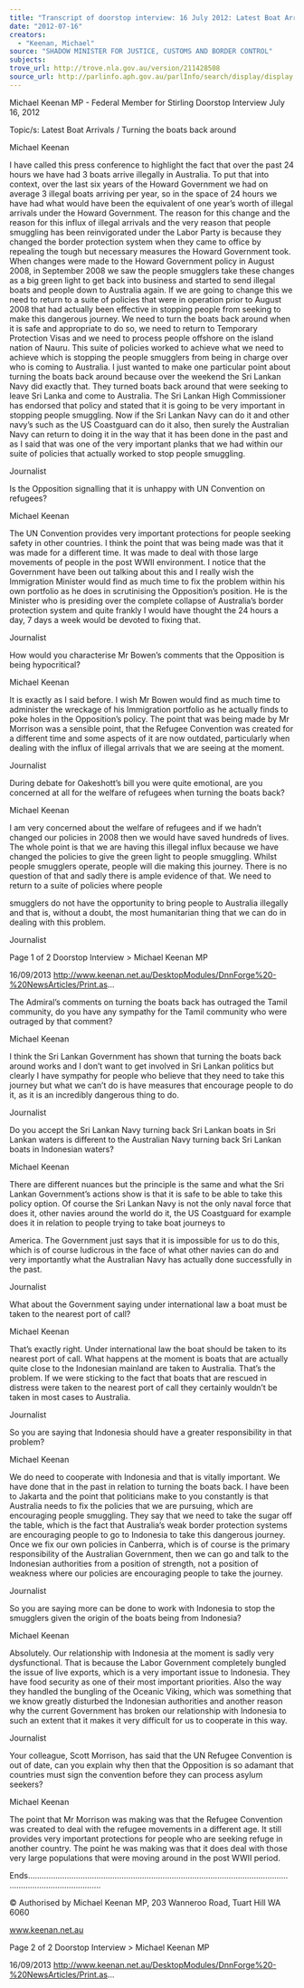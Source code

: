 ```yaml
---
title: "Transcript of doorstop interview: 16 July 2012: Latest Boat Arrivals / Turning the boats back around"
date: "2012-07-16"
creators:
  - "Keenan, Michael"
source: "SHADOW MINISTER FOR JUSTICE, CUSTOMS AND BORDER CONTROL"
subjects:
trove_url: http://trove.nla.gov.au/version/211428508
source_url: http://parlinfo.aph.gov.au/parlInfo/search/display/display.w3p;query=Id%3A%22media/pressrel/2729426%22
---
```


 Michael Keenan MP - Federal Member for  Stirling Doorstop Interview July 16, 2012

 Topic/s: Latest Boat Arrivals / Turning the boats back around 

 Michael Keenan 

 I have called this press conference to highlight the fact that over the past 24 hours we have had 3 boats arrive illegally in  Australia. To put that into context, over the last six years of the Howard Government we had on average 3 illegal boats  arriving per year, so in the space of 24 hours we have had what would have been the equivalent of one year’s worth of  illegal arrivals under the Howard Government. The reason for this change and the reason for this influx of illegal arrivals  and the very reason that people smuggling has been reinvigorated under the Labor Party is because they changed the  border protection system when they came to office by repealing the tough but necessary measures the Howard  Government took. When changes were made to the Howard Government policy in August 2008, in September 2008 we  saw the people smugglers take these changes as a big green light to get back into business and started to send illegal  boats and people down to Australia again. If we are going to change this we need to return to a suite of policies that were  in operation prior to August 2008 that had actually been effective in stopping people from seeking to make this dangerous  journey. We need to turn the boats back around when it is safe and appropriate to do so, we need to return to Temporary  Protection Visas and we need to process people offshore on the island nation of Nauru. This suite of policies worked to  achieve what we need to achieve which is stopping the people smugglers from being in charge over who is coming to  Australia. I just wanted to make one particular point about turning the boats back around because over the weekend the  Sri Lankan Navy did exactly that. They turned boats back around that were seeking to leave Sri Lanka and come to  Australia. The Sri Lankan High Commissioner has endorsed that policy and stated that it is going to be very important in  stopping people smuggling. Now if the Sri Lankan Navy can do it and other navy’s such as the US Coastguard can do it  also, then surely the Australian Navy can return to doing it in the way that it has been done in the past and as I said that  was one of the very important planks that we had within our suite of policies that actually worked to stop people  smuggling. 

 Journalist 

 Is the Opposition signalling that it is unhappy with UN Convention on refugees? 

 Michael Keenan 

 The UN Convention provides very important protections for people seeking safety in other countries. I think the point that  was being made was that it was made for a different time. It was made to deal with those large movements of people in  the post WWII environment. I notice that the Government have been out talking about this and I really wish the  Immigration Minister would find as much time to fix the problem within his own portfolio as he does in scrutinising the  Opposition’s position. He is the Minister who is presiding over the complete collapse of Australia’s border protection  system and quite frankly I would have thought the 24 hours a day, 7 days a week would be devoted to fixing that. 

 Journalist 

 How would you characterise Mr Bowen’s comments that the Opposition is being hypocritical? 

 Michael Keenan 

 It is exactly as I said before. I wish Mr Bowen would find as much time to administer the wreckage of his Immigration  portfolio as he actually finds to poke holes in the Opposition’s policy. The point that was being made by Mr Morrison was a  sensible point, that the Refugee Convention was created for a different time and some aspects of it are now outdated,  particularly when dealing with the influx of illegal arrivals that we are seeing at the moment. 

 Journalist 

 During debate for Oakeshott’s bill you were quite emotional, are you concerned at all for the welfare of refugees when  turning the boats back? 

 Michael Keenan 

 I am very concerned about the welfare of refugees and if we hadn’t changed our policies in 2008 then we would have  saved hundreds of lives. The whole point is that we are having this illegal influx because we have changed the policies to  give the green light to people smuggling. Whilst people smugglers operate, people will die making this journey. There is  no question of that and sadly there is ample evidence of that. We need to return to a suite of policies where people 

 smugglers do not have the opportunity to bring people to Australia illegally and that is, without a doubt, the most  humanitarian thing that we can do in dealing with this problem. 

 Journalist 

 Page 1 of 2 Doorstop Interview > Michael Keenan MP

 16/09/2013 http://www.keenan.net.au/DesktopModules/DnnForge%20-%20NewsArticles/Print.as...

 The Admiral’s comments on turning the boats back has outraged the Tamil community, do you have any sympathy for the  Tamil community who were outraged by that comment? 

 Michael Keenan 

 I think the Sri Lankan Government has shown that turning the boats back around works and I don’t want to get involved in  Sri Lankan politics but clearly I have sympathy for people who believe that they need to take this journey but what we  can’t do is have measures that encourage people to do it, as it is an incredibly dangerous thing to do. 

 Journalist 

 Do you accept the Sri Lankan Navy turning back Sri Lankan boats in Sri Lankan waters is different to the Australian Navy  turning back Sri Lankan boats in Indonesian waters? 

 Michael Keenan 

 There are different nuances but the principle is the same and what the Sri Lankan Government’s actions show is that it is  safe to be able to take this policy option. Of course the Sri Lankan Navy is not the only naval force that does it, other  navies around the world do it, the US Coastguard for example does it in relation to people trying to take boat journeys to 

 America. The Government just says that it is impossible for us to do this, which is of course ludicrous in the face of what  other navies can do and very importantly what the Australian Navy has actually done successfully in the past. 

 Journalist 

 What about the Government saying under international law a boat must be taken to the nearest port of call? 

 Michael Keenan 

 That’s exactly right. Under international law the boat should be taken to its nearest port of call. What happens at the  moment is boats that are actually quite close to the Indonesian mainland are taken to Australia. That’s the problem. If we  were sticking to the fact that boats that are rescued in distress were taken to the nearest port of call they certainly wouldn’t  be taken in most cases to Australia. 

 Journalist 

 So you are saying that Indonesia should have a greater responsibility in that problem? 

 Michael Keenan 

 We do need to cooperate with Indonesia and that is vitally important. We have done that in the past in relation to turning  the boats back. I have been to Jakarta and the point that politicians make to you constantly is that Australia needs to fix  the policies that we are pursuing, which are encouraging people smuggling. They say that we need to take the sugar off  the table, which is the fact that Australia’s weak border protection systems are encouraging people to go to Indonesia to  take this dangerous journey. Once we fix our own policies in Canberra, which is of course is the primary responsibility of  the Australian Government, then we can go and talk to the Indonesian authorities from a position of strength, not a  position of weakness where our policies are encouraging people to take the journey. 

 Journalist 

 So you are saying more can be done to work with Indonesia to stop the smugglers given the origin of the boats being from  Indonesia? 

 Michael Keenan 

 Absolutely. Our relationship with Indonesia at the moment is sadly very dysfunctional. That is because the Labor  Government completely bungled the issue of live exports, which is a very important issue to Indonesia. They have food  security as one of their most important priorities. Also the way they handled the bungling of the Oceanic Viking, which was  something that we know greatly disturbed the Indonesian authorities and another reason why the current Government has  broken our relationship with Indonesia to such an extent that it makes it very difficult for us to cooperate in this way. 

 Journalist 

 Your colleague, Scott Morrison, has said that the UN Refugee Convention is out of date, can you explain why then that  the Opposition is so adamant that countries must sign the convention before they can process asylum seekers? 

 Michael Keenan 

 The point that Mr Morrison was making was that the Refugee Convention was created to deal with the refugee  movements in a different age. It still provides very important protections for people who are seeking refuge in another  country. The point he was making was that it does deal with those very large populations that were moving around in the  post WWII period. 

 Ends………………………………………………………………………………………………………………………………………. 

 © Authorised by Michael Keenan MP, 203 Wanneroo Road, Tuart Hill WA 6060

 www.keenan.net.au

 Page 2 of 2 Doorstop Interview > Michael Keenan MP

 16/09/2013 http://www.keenan.net.au/DesktopModules/DnnForge%20-%20NewsArticles/Print.as...

